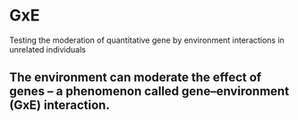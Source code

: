 # GxE

Testing the moderation of quantitative gene by environment interactions in unrelated individuals


## The environment can moderate the effect of genes – a phenomenon called gene–environment (GxE) interaction. 
